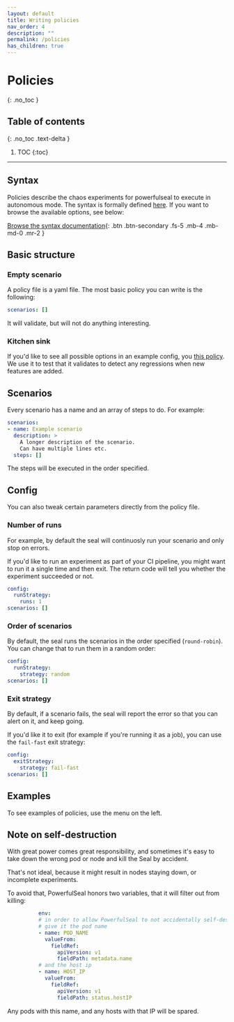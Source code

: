 ```yaml
---
layout: default
title: Writing policies
nav_order: 4
description: ""
permalink: /policies
has_children: true
---
```


# Policies
{: .no_toc }

## Table of contents
{: .no_toc .text-delta }

1. TOC
{:toc}

---


## Syntax

Policies describe the chaos experiments for powerfulseal to execute in autonomous mode. The syntax is formally defined [here](https://github.com/bloomberg/powerfulseal/blob/master/powerfulseal/policy/ps-schema.yaml). If you want to browse the available options, see below:

[Browse the syntax documentation](./schema){: .btn .btn-secondary .fs-5 .mb-4 .mb-md-0 .mr-2 }


## Basic structure

### Empty scenario

A policy file is a yaml file. The most basic policy you can write is the following:

```yaml
scenarios: []
```

It will validate, but will not do anything interesting.

### Kitchen sink

If you'd like to see all possible options in an example config, you [this policy](https://github.com/bloomberg/powerfulseal/blob/master/tests/policy/example_config.yml). We use it to test that it validates to detect any regressions when new features are added.


## Scenarios

Every scenario has a name and an array of steps to do. For example:

```yaml
scenarios:
- name: Example scenario
  description: >
    A longer description of the scenario.
    Can have multiple lines etc.
  steps: []
```

The steps will be executed in the order specified.


## Config

You can also tweak certain parameters directly from the policy file.

### Number of runs

For example, by default the seal will continuosly run your scenario and only stop on errors.

If you'd like to run an experiment as part of your CI pipeline, you might want to run it a single time and then exit. The return code will tell you whether the experiment succeeded or not.

```yaml
config:
  runStrategy:
    runs: 1
scenarios: []
```

### Order of scenarios

By default, the seal runs the scenarios in the order specified (`round-robin`). You can change that to run them in a random order:


```yaml
config:
  runStrategy:
    strategy: random
scenarios: []
```

### Exit strategy

By default, if a scenario fails, the seal will report the error so that you can alert on it, and keep going.

If you'd like it to exit (for example if you're running it as a job), you can use the `fail-fast` exit strategy:

```yaml
config:
  exitStrategy:
    strategy: fail-fast
scenarios: []
```

## Examples

To see examples of policies, use the menu on the left.


## Note on self-destruction

With great power comes great responsibility, and sometimes it's easy to take down the wrong pod or node and kill the Seal by accident.

That's not ideal, because it might result in nodes staying down, or incomplete experiments.

To avoid that, PowerfulSeal honors two variables, that it will filter out from killing:

```yaml
          env:
          # in order to allow PowerfulSeal to not accidentally self-destruct
          # give it the pod name
          - name: POD_NAME
            valueFrom:
              fieldRef:
                apiVersion: v1
                fieldPath: metadata.name
          # and the host ip
          - name: HOST_IP
            valueFrom:
              fieldRef:
                apiVersion: v1
                fieldPath: status.hostIP
```

Any pods with this name, and any hosts with that IP will be spared.
